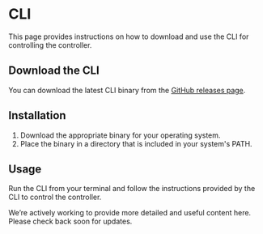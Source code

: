 # CLI

This page provides instructions on how to download and use the CLI for controlling the controller.

## Download the CLI

You can download the latest CLI binary from the [GitHub releases page](https://github.com/HttpRafa/atomic-cloud/releases/).

## Installation

1. Download the appropriate binary for your operating system.
2. Place the binary in a directory that is included in your system's PATH.

## Usage

Run the CLI from your terminal and follow the instructions provided by the CLI to control the controller.

We’re actively working to provide more detailed and useful content here. Please check back soon for updates.